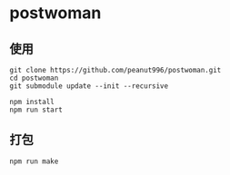 # postwoman

## 使用

```
git clone https://github.com/peanut996/postwoman.git
cd postwoman
git submodule update --init --recursive

npm install
npm run start
```

## 打包

```
npm run make
```
